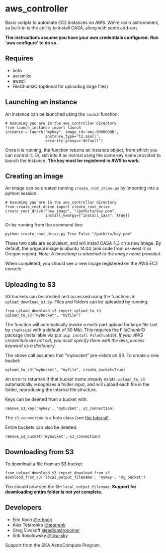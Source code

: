 # aws_controller

Basic scripts to automate EC2 instances on AWS. We're radio astronomers, so built-in is the ability to install CASA, along with some add-ons.

**The instructions assume you have your aws credentials configured.**
**Run 'aws configure' to do so.**

Requires
--------
* boto
* paramiko
* awscli
* FileChunkIO (optional for uploading large files)

Launching an instance
---------------------
An instance can be launched using the ```launch``` function:
```
# Assuming you are in the aws_controller directory
from launch_instance import launch
instance = launch("mykey", image_id='ami-00000000',
                  instance_type='t2.small',
                  security_groups='default')
```
Once it is running, the function returns an instance object, from which you can control it. Or, ssh into it as normal using the same key name provided to launch the instance. **The key must be registered in AWS to work.**

Creating an image
-----------------
An image can be created running ```create_root_drive.py``` by importing into a python session:
```
# Assuming you are in the aws_controller directory
from create_root_drive import create_root_drive
create_root_drive("new_image", "/path/to/key.pem",
                  install_kwargs={"install_casa": True})
```
Or by running from the command line:
```
python create_root_drive.py True False "/path/to/key.pem"
```
These two calls are equivalent, and will install CASA 4.3 on a new image. By default, the original image is ubuntu 14.04 (ami code from us-west-2 or Oregon region).
*Note: A timestamp is attached to the image name provided.*

When completed, you should see a new image registered on the AWS EC2 console.

Uploading to S3
---------------------------
S3 buckets can be created and accessed using the functions in `upload_download_s3.py`.
Files and folders can be uploaded by running:
```
from upload_download_s3 import upload_to_s3
upload_to_s3("mybucket", "myfile")
```
The function will automatically invoke a multi-part upload for large file (set by `chunksize` with a default of 50 Mb). This requires the FileChunkIO package (installable via pip: `pip install FileChunkIO`). *If your AWS credentials are not set, you must specify them with the aws_access keyword as a dictionary.*

The above call assumes that "mybucket" pre-exists on S3. To create a new bucket:
```
upload_to_s3("mybucket", "myfile", create_bucket=True)
```
An error is returned if that bucket name already exists.
`upload_to_s3` automatically recognizes a folder input, and will upload each file in the folder, reproducing the internal file structure.

Keys can be deleted from a bucket with:
```
remove_s3_key('mykey', 'mybucket', s3_connection)
```

The `s3_connection` is a boto class (see [the tutorial](http://boto.readthedocs.org/en/latest/s3_tut.html#creating-a-connection)).

Entire buckets can also be deleted:
```
remove_s3_bucket('mybucket', s3_connection)
```

Downloading from S3
-------------------
To download a file from an S3 bucket:
```
from upload_download_s3 import download_from_s3
download_from_s3('local_output_filename', 'mykey', 'my_bucket')
```
You should now see the file `local_output_filename`.
**Support for downloading entire folder is not yet complete.**




Developers
----------
* Eric Koch [@e-koch](https://github.com/e-koch)
* Alex Tetarenko [@tetarenk](https://github.com/tetarenk)
* Greg Sivakoff [@radioastronomer](https://github.com/radioastronomer)
* Erik Rosolowsky [@low-sky](https://github.com/low-sky)

Support from the SKA AstroCompute Program.
